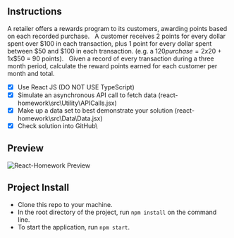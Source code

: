 ## Instructions
A retailer offers a rewards program to its customers, awarding points based on each recorded purchase.
 
A customer receives 2 points for every dollar spent over $100 in each transaction, plus 1 point for every
dollar spent between $50 and $100 in each transaction.
(e.g. a $120 purchase = 2x$20 + 1x$50 = 90 points).
 
Given a record of every transaction during a three month period, calculate the reward points earned for
each customer per month and total.

- [x] Use React JS (DO NOT USE TypeScript) 
- [x] Simulate an asynchronous API call to fetch data (react-homework\src\Utility\APICalls.jsx)
- [x] Make up a data set to best demonstrate your solution (react-homework\src\Data\Data.jsx)
- [x] Check solution into GitHub\

## Preview
![React-Homework Preview](https://github.com/zacwalters4/react-homework/assets/22826695/7b563c79-2071-4d8f-bc39-c0a4dc9dded6)


## Project Install
  - Clone this repo to your machine.
  - In the root directory of the project, run `npm install` on the command line.
  - To start the application, run `npm start`.

